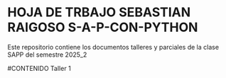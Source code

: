 # HOJA DE TRBAJO SEBASTIAN RAIGOSO S-A-P-CON-PYTHON
Este repositorio contiene los documentos talleres y parciales de la clase SAPP del semestre 2025_2

#CONTENIDO
Taller 1
